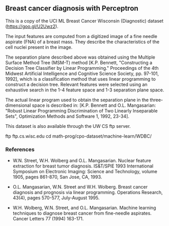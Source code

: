 ## **Breast cancer diagnosis with Perceptron**

This is a copy of the UCI ML Breast Cancer Wisconsin (Diagnostic) dataset (https://goo.gl/U2Uwz2).

The input features are computed from a digitized image of a fine needle aspirate (FNA) of a breast mass. They describe the characteristics of the cell nuclei present in the image.

The separation plane described above was obtained using the Multiple Surface Method Tree (MSM-T) method [K.P. Bennett, "Constructing a Decision Tree Classifier by Linear Programming." Proceedings of the 4th Midwest Artificial Intelligence and Cognitive Science Society, pp. 97-101, 1992], which is a classification method that uses linear programming to construct a decision tree. Relevant features were selected using an exhaustive search in the 1-4 feature space and 1-3 separation plane space.

The actual linear program used to obtain the separation plane in the three-dimensional space is described in: [K.P. Bennett and O.L. Mangasarian: "Robust Linear Programming Discrimination of Two Linearly Inseparable Sets", Optimization Methods and Software 1, 1992, 23-34].

This dataset is also available through the UW CS ftp server.

ftp ftp.cs.wisc.edu cd math-prog/cpo-dataset/machine-learn/WDBC/

### **References**

*    W.N. Street, W.H. Wolberg and O.L. Mangasarian. Nuclear feature extraction for breast tumor diagnosis. IS&T/SPIE 1993 International Symposium on Electronic Imaging: Science and Technology, volume 1905, pages 861-870, San Jose, CA, 1993.

*    O.L. Mangasarian, W.N. Street and W.H. Wolberg. Breast cancer diagnosis and prognosis via linear programming. Operations Research, 43(4), pages 570-577, July-August 1995.

*    W.H. Wolberg, W.N. Street, and O.L. Mangasarian. Machine learning techniques to diagnose breast cancer from fine-needle aspirates. Cancer Letters 77 (1994) 163-171.
